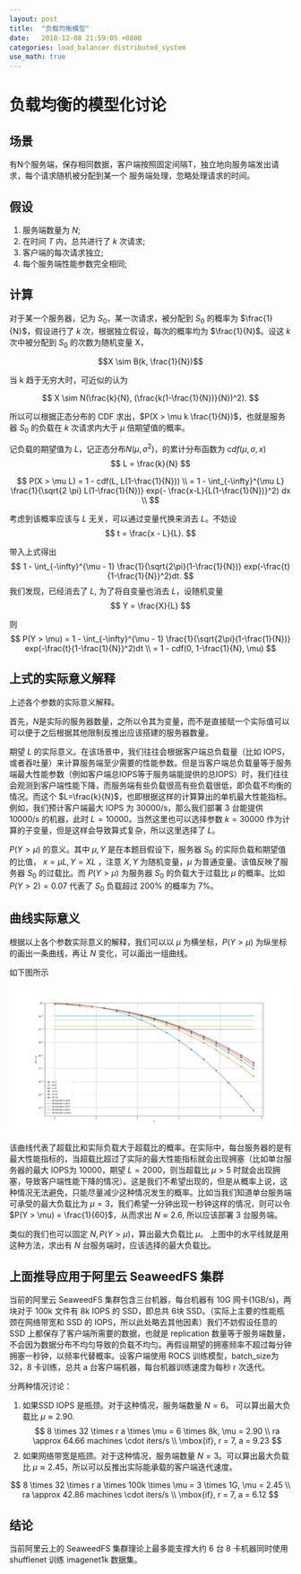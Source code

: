 ```yaml
---
layout: post
title:  "负载均衡模型"
date:   2018-12-08 21:59:05 +0800
categories: load_balancer distributed_system
use_math: true
---
```

# 负载均衡的模型化讨论

## 场景
有N个服务端，保存相同数据，客户端按照固定间隔T，独立地向服务端发出请求，每个请求随机被分配到某一个
服务端处理，忽略处理请求的时间。

## 假设
1. 服务端数量为 $N$;
2. 在时间 $T$ 内，总共进行了 $k$ 次请求;
3. 客户端的每次请求独立;
4. 每个服务端性能参数完全相同;

## 计算
对于某一个服务器，记为 $S_0$，某一次请求，被分配到 $S_0$ 的概率为 $\frac{1}{N}$，假设进行了 $k$ 次，根据独立假设，每次的概率均为 $\frac{1}{N}$。设这  $k$ 次中被分配到 $S_0$ 的次数为随机变量 X，

$$X \sim B(k, \frac{1}{N})$$

当 k 趋于无穷大时，可近似的认为

$$ X \sim N(\frac{k}{N}, (\frac{k(1-\frac{1}{N})}{N})^2). $$

所以可以根据正态分布的 CDF 求出，$P(X > \mu k \frac{1}{N})$，也就是服务器
$S_0$ 的负载在 $k$ 次请求内大于 $\mu$ 倍期望值的概率。

记负载的期望值为 $L$，记正态分布$N(\mu, \sigma^2)$，的累计分布函数为 $cdf(\mu, \sigma, x)$
$$
L = \frac{k}{N}
$$

$$
P(X > \mu L) = 1 - cdf(L, L(1-\frac{1}{N})) \\
= 1 - \int_{-\infty}^{\mu L} \frac{1}{\sqrt{2 \pi} L(1-\frac{1}{N})} exp(- \frac{x-L}{L(1-\frac{1}{N})}^2) dx  \\
$$

考虑到该概率应该与 $L$ 无关，可以通过变量代换来消去 $L$。不妨设
$$
t = \frac{x - L}{L}.
$$

带入上式得出
$$
1 - \int_{-\infty}^{\mu - 1} \frac{1}{\sqrt{2\pi}(1-\frac{1}{N})} exp(-\frac{t}{1-\frac{1}{N}}^2)dt.
$$
我们发现，已经消去了 $L$, 为了将自变量也消去 $L$，设随机变量
$$
Y = \frac{X}{L}
$$

则
$$
P(Y > \mu) =
1 - \int_{-\infty}^{\mu - 1} \frac{1}{\sqrt{2\pi}(1-\frac{1}{N})} exp(-\frac{t}{1-\frac{1}{N}}^2)dt \\
= 1 - cdf(0, 1-\frac{1}{N}, \mu)
$$

## 上式的实际意义解释
上述各个参数的实际意义解释。

首先，$N$是实际的服务器数量，之所以令其为变量，而不是直接赋一个实际值可以可以便于之后根据其他限制反推出应该搭建的服务器数量。

期望 $L$ 的实际意义。在该场景中，我们往往会根据客户端总负载量（比如 IOPS，或者吞吐量）来计算服务端至少需要的性能参数。但是当客户端总负载量等于服务端最大性能参数（例如客户端总IOPS等于服务端能提供的总IOPS）时，我们往往会观测到客户端性能下降，而服务端有些负载很高有些负载很低，即负载不均衡的情况。而这个 $L=\frac{k}{N}$，也即根据这样的计算算出的单机最大性能指标。例如，我们预计客户端最大 IOPS 为 30000/s，那么我们部署 3 台能提供 10000/s 的机器，此时 $L = 10000$。当然这里也可以选择参数 $k=30000$ 作为计算的子变量，但是这样会导致算式复杂，所以这里选择了 $L$。

$P(Y > \mu)$ 的意义。其中 $\mu,Y$ 是在本题目假设下，服务器 $S_0$ 的实际负载和期望值的比值， $x = \mu L, Y = XL$ ，注意 $X,Y$ 为随机变量，$\mu$ 为普通变量。该值反映了服务器  $S_0$ 的过载比。而 $P(Y > \mu)$ 为服务器 $S_0$ 的负载大于过载比 $\mu$ 的概率。比如 $P(Y > 2) = 0.07$ 代表了 $S_0$ 负载超过 200% 的概率为 7%。

## 曲线实际意义
根据以上各个参数实际意义的解释，我们可以以 $\mu$ 为横坐标，$P(Y>\mu)$ 为纵坐标的画出一条曲线，再让 $N$ 变化，可以画出一组曲线。

如下图所示

![plot1.png](/assets/load_balancer_plot1.png)

该曲线代表了超载比和实际负载大于超载比的概率。在实际中，每台服务器的是有最大性能指标的，当超载比超过了实际的最大性能指标就会出现拥塞（比如单台服务器的最大 IOPS为 10000，期望 $L=2000$，则当超载比 $\mu > 5$ 时就会出现拥塞，导致客户端性能下降的情况）。这是我们不希望出现的，但是从概率上说，这种情况无法避免，只能尽量减少这种情况发生的概率。比如当我们知道单台服务端可承受的最大负载比为 $\mu=3$，我们希望一分钟出现一秒钟这样的情况，则可以令 $P(Y > \mu) = \frac{1}{60}$，从而求出 $N \approx 2.6$, 所以应该部署 3 台服务端。

类似的我们也可以固定 $N,P(Y > \mu)$，算出最大负载比 $\mu$。
上图中的水平线就是用这种方法，求出有 $N$ 台服务端时，应该选择的最大负载比。

## 上面推导应用于阿里云 SeaweedFS 集群
当前的阿里云 SeaweedFS 集群包含三台机器，每台机器有 10G 网卡(1GB/s)，两块对于 100k 文件有 8k IOPS 的 SSD，即总共 6块 SSD。（实际上主要的性能瓶颈在网络带宽和 SSD 的 IOPS，所以此处略去其他因素）我们不妨假设任意的 SSD 上都保存了客户端所需要的数据，也就是 replication 数量等于服务端数量，不会因为数据分布不均匀导致的负载不均匀。再假设期望的拥塞频率不超过每分钟拥塞一秒钟，以频率代替概率。设客户端使用 ROCS 训练模型，batch_size为32，8 卡训练，总共 a 台客户端机器，每台机器训练速度为每秒 r 次迭代。

分两种情况讨论：

1. 如果SSD IOPS 是瓶颈。对于这种情况，服务端数量 $N=6$。 可以算出最大负载比 $\mu \approx 2.90$.
$$
8 \times 32 \times r a \times \mu = 6 \times 8k, \mu = 2.90 \\
ra \approx 64.66 machines \cdot iters/s \\
\mbox{if}, r = 7, a = 9.23
$$
2. 如果网络带宽是瓶颈。对于这种情况，服务端数量 $N=3$。可以算出最大负载比 $\mu \approx 2.45$，所以可以反推出实际能承载的客户端迭代速度。

$$
8 \times 32 \times r a \times 100k \times \mu = 3 \times 1G, \mu = 2.45 \\
ra \approx 42.86 machines \cdot iters/s \\
\mbox{if}, r = 7, a = 6.12
$$

## 结论
当前阿里云上的 SeaweedFS 集群理论上最多能支撑大约 6 台 8 卡机器同时使用 shufflenet 训练 imagenet1k 数据集。
